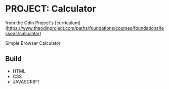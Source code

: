 # PROJECT: Calculator

from the Odin Project\'s [curriculum]
(https://www.theodinproject.com/paths/foundations/courses/foundations/lessons/calculator)

Simple Browser Calculator

## Build

- HTML
- CSS
- JAVASCRIPT
